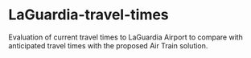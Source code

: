 # LaGuardia-travel-times
Evaluation of current travel times to LaGuardia Airport to compare with anticipated travel times with the proposed Air Train solution.
